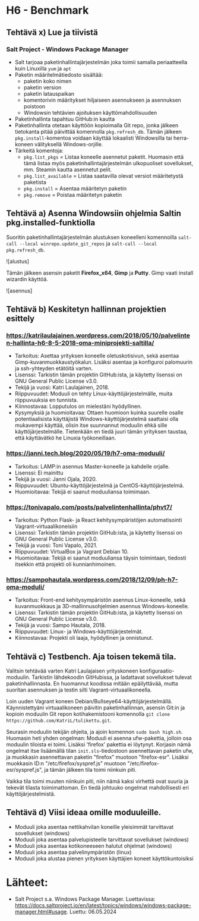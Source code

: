 # H6 - Benchmark

## Tehtävä x) Lue ja tiivistä

### Salt Project - Windows Package Manager

- Salt tarjoaa paketinhallintajärjestelmän joka toimii samalla periaatteella kuin Linuxilla `yum` ja `apt`
- Paketin määritelmätiedosto sisältää:
  - paketin koko nimen
  - paketin version
  - paketin latauspaikan
  - komentorivin määritykset hiljaiseen asennukseen ja asennuksen poistoon
  - Windowsin tehtävien ajoituksen käyttömahdollisuuden
- Paketinhallinta tapahtuu GitHub:in kautta
- Paketinhallinta otetaan käyttöön kopioimalla Git repo, jonka jälkeen tietokanta pitää päivittää komennolla `pkg.refresh_db`. Tämän jälkeen `pkg.install`-komentoa voidaan käyttää lokaalisti Windowsilla tai herra-koneen välityksellä Windows-orjille.
- Tärkeitä komentoja:
  - `pkg.list_pkgs` = Listaa koneelle asennetut paketit. Huomasin että tämä listaa myös paketinhallintajärjestelmän ulkopuoliset sovellukset, mm. Steamin kautta asennetut pelit.
  - `pkg.list_available` = Listaa saatavilla olevat versiot määritetystä paketista
  - `pkg.install` = Asentaa määritetyn paketin
  - `pkg.remove` = Poistaa määritetyn paketin

## Tehtävä a) Asenna Windowsiin ohjelmia Saltin pkg.installed-funktiolla

Suoritin paketinhallintajärjestelmän alustuksen koneelleni komennoilla `salt-call --local winrepo.update_git_repos` ja `salt-call --local pkg.refresh_db`.

![alustus]

Tämän jälkeen asensin paketit **Firefox_x64**, **Gimp** ja **Putty**. Gimp vaati install wizardin käyttöä.

![asennus]

## Tehtävä b) Keskitetyn hallinnan projektien esittely

### https://katrilaulajainen.wordpress.com/2018/05/10/palvelinten-hallinta-h6-8-5-2018-oma-miniprojekti-saltilla/

- Tarkoitus: Asettaa yrityksen koneelle oletuskotisivun, sekä asentaa Gimp-kuvanmuokkaustyökalun. Lisäksi asentaa ja konfiguroi palomuurin ja ssh-yhteyden etätöitä varten.
- Lisenssi: Tarkistin tämän projektin GitHub:ista, ja käytetty lisenssi on GNU General Public License v3.0. 
- Tekijä ja vuosi: Katri Laulajainen, 2018.
- Riippuvuudet: Moduuli on tehty Linux-käyttöjärjestelmälle, muita riippuvuuksia en tunnista.
- Kiinnostavaa: Lopputulos on mielestäni hyödyllinen.
- Kysymyksiä ja huomioitavaa: Ottaen huomioon kuinka suurelle osalle potentiaalisista käyttäjistä Windows-käyttöjärjestelmä saattaisi olla mukavempi käyttää, olisin itse suunnannut moduulin ehkä sille käyttöjärjestelmälle. Tietenkään en tiedä juuri tämän yrityksen taustaa, että käyttävätkö he Linuxia työkoneillaan.

### https://janni.tech.blog/2020/05/19/h7-oma-moduuli/

- Tarkoitus: LAMP:in asennus Master-koneelle ja kahdelle orjalle.
- Lisenssi: Ei mainittu
- Tekijä ja vuosi: Janni Ojala, 2020.
- Riippuvuudet: Ubuntu-käyttöjärjestelmä ja CentOS-käyttöjärjestelmä.
- Huomioitavaa: Tekijä ei saanut moduuliansa toimimaan.

### https://tonivapalo.com/posts/palvelintenhallinta/phvt7/

- Tarkoitus: Python Flask- ja React kehitysympäristöjen automatisointi Vagrant-virtuaalikoneisiin
- Lisenssi: Tarkistin tämän projektin GitHub:ista, ja käytetty lisenssi on GNU General Public License v3.0.
- Tekijä ja vuosi: Toni Vapalo, 2021.
- Riippuvuudet: VirtualBox ja Vagrant Debian 10.
- Huomioitavaa: Tekijä ei saanut moduuliansa täysin toimintaan, tiedosti itsekkin että projekti oli kunnianhimoinen.

### https://sampohautala.wordpress.com/2018/12/09/ph-h7-oma-moduli/

- Tarkoitus: Front-end kehitysympäristön asennus Linux-koneelle, sekä kuvanmuokkaus ja 3D-mallinnusohjelmien asennus Windows-koneelle.
- Lisenssi: Tarkistin tämän projektin GitHub:ista, ja käytetty lisenssi on GNU General Public License v3.0.
- Tekijä ja vuosi: Sampo Hautala, 2018.
- Riippuvuudet: Linux- ja Windows-käyttöjärjestelmät.
- Kiinnostavaa: Projekti oli laaja, hyödyllinen ja onnistunut.

## Tehtävä c) Testbench. Aja toisen tekemä tila.

Valitsin tehtävää varten Katri Laulajaisen yrityskoneen konfiguraatio-moduulin. Tarkistin lähdekoodin GitHubissa, ja ladattavat sovellukset tulevat paketinhallinnasta. En huomannut koodissa mitään epäilyttävää, mutta suoritan asennuksen ja testin silti Vagrant-virtuaalikoneella.

Loin uuden Vagrant koneen Debian/Bullseye64-käyttöjärjestelmällä. Käynnistettyäni virtuaalikoneen päivitin paketinhallinnan, asensin Git:in ja kopioin moduulin Git repon kotihakemistooni komennolla `git clone https://github.com/KatriL/tulikettu.git`.

Seurasin moduulin tekijän ohjeita, ja ajoin komennon `sudo bash high.sh`. Huomasin heti yhden ongelman: Moduuli ei asenna ufw-pakettia, jolloin osa moduulin tiloista ei toimi. Lisäksi 'firefox' pakettia ei löytynyt. Korjasin nämä ongelmat itse lisäämällä tilan `init.sls`-tiedostoon asennettavan paketin ufw, ja muokkasin asennettavan paketin "firefox" muotoon "firefox-esr". Lisäksi muokkasin ID:n "/etc/firefox/syspref.js" muotoon "/etc/firefox-esr/syspref.js", ja tämän jälkeen tila toimi niinkuin piti.

Vaikka tila toimi muuten niinkuin piti, niin nämä kaksi virhettä ovat suuria ja tekevät tilasta toimimattoman. En tiedä johtuuko ongelmat mahdollisesti eri käyttöjärjestelmistä.

## Tehtävä d) Viisi ideaa omille moduuleille.

- Moduuli joka asentaa nettikahvilan koneille yleisimmät tarvittavat sovellukset (windows)
- Moduuli joka asentaa palvelupisteelle tarvittavat sovellukset (windows)
- Moduuli joka asentaa kotikoneeseen halutut ohjelmat (windows)
- Moduuli joka asentaa palvelinympäristön (linux)
- Moduuli joka alustaa pienen yrityksen käyttäjien koneet käyttökuntoisiksi


# Lähteet:

- Salt Project s.a. Windows Package Manager. Luettavissa: https://docs.saltproject.io/en/latest/topics/windows/windows-package-manager.html#usage. Luettu: 06.05.2024

